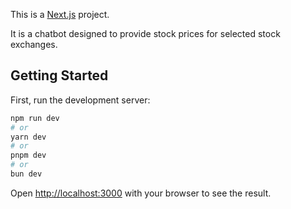 This is a [Next.js](https://nextjs.org) project.

It is a chatbot designed to provide stock prices for selected stock exchanges.

## Getting Started

First, run the development server:

```bash
npm run dev
# or
yarn dev
# or
pnpm dev
# or
bun dev
```

Open [http://localhost:3000](http://localhost:3000) with your browser to see the result.
